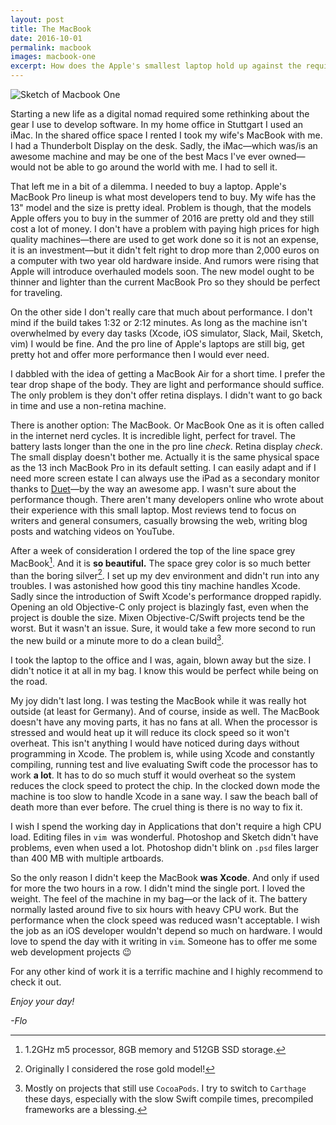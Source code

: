 ```yaml
---
layout: post
title: The MacBook
date: 2016-10-01
permalink: macbook
images: macbook-one
excerpt: How does the Apple's smallest laptop hold up against the requirements of iOS development?&#160;
---
```


<section class="post-image-container">
    <img src="{{site.url}}/img/{{page.images}}/macbook-one.png" data-rjs="3"
    alt="Sketch of Macbook One">
</section>

Starting a new life as a digital nomad required some rethinking about the gear I use to develop software. In my home office in Stuttgart I used an iMac. In the shared office space I rented I took my wife's MacBook with me. I had a Thunderbolt Display on the desk. Sadly, the iMac—which was/is an awesome machine and may be one of the best Macs I've ever owned—would not be able to go around the world with me. I had to sell it.

That left me in a bit of a dilemma. I needed to buy a laptop. Apple's MacBook Pro lineup is what most developers tend to buy. My wife has the 13" model and the size is pretty ideal. Problem is though, that the models Apple offers you to buy in the summer of 2016 are pretty old and they still cost a lot of money. I don't have a problem with paying high prices for high quality machines—there are used to get work done so it is not an expense, it is an investment—but it didn't felt right to drop more than 2,000 euros on a computer with two year old hardware inside. And rumors were rising that Apple will introduce overhauled models soon. The new model ought to be thinner and lighter than the current MacBook Pro so they should be perfect for traveling.

On the other side I don't really care that much about performance. I don't mind if the build takes 1:32 or 2:12 minutes. As long as the machine isn't overwhelmed by every day tasks (Xcode, iOS simulator, Slack, Mail, Sketch, vim) I would be fine. And the pro line of Apple's laptops are still big, get pretty hot and offer more performance then I would ever need.

I dabbled with the idea of getting a MacBook Air for a short time. I prefer the tear drop shape of the body. They are light and performance should suffice. The only problem is they don't offer retina displays. I didn't want to go back in time and use a non-retina machine.

There is another option: The MacBook. Or MacBook One as it is often called in the internet nerd cycles. It is incredible light, perfect for travel. The battery lasts longer than the one in the pro line _check_. Retina display _check_. The small display doesn't bother me. Actually it is the same physical space as the 13 inch MacBook Pro in its default setting. I can easily adapt and if I need more screen estate I can always use the iPad as a secondary monitor thanks to [Duet][1]—by the way an awesome app. I wasn't sure about the performance though. There aren't many developers online who wrote about their experience with this small laptop. Most reviews tend to focus on writers and general consumers, casually browsing the web, writing blog posts and watching videos on YouTube.

After a week of consideration I ordered the top of the line space grey MacBook[^1]. And it is **so beautiful.** The space grey color is so much better than the boring silver[^2]. I set up my dev environment and didn't run into any troubles. I was astonished how good this tiny machine handles Xcode. Sadly since the introduction of Swift Xcode's performance dropped rapidly. Opening an old Objective-C only project is blazingly fast, even when the project is double the size. Mixen Objective-C/Swift projects tend be the worst. But it wasn't an issue. Sure, it would take a few more second to run the new build or a minute more to do a clean build[^3].

I took the laptop to the office and I was, again, blown away but the size. I didn't notice it at all in my bag. I know this would be perfect while being on the road.

My joy didn't last long. I was testing the MacBook while it was really hot outside (at least for Germany). And of course, inside as well. The MacBook doesn't have any moving parts, it has no fans at all. When the processor is stressed and would heat up it will reduce its clock speed so it won't overheat. This isn't anything I would have noticed during days without programming in Xcode. The problem is, while using Xcode and constantly compiling, running test and live evaluating Swift code the processor has to work **a lot**. It has to do so much stuff it would overheat so the system reduces the clock speed to protect the chip. In the clocked down mode the machine is too slow to handle Xcode in a sane way. I saw the beach ball of death more than ever before. The cruel thing is there is no way to fix it.

I wish I spend the working day in Applications that don't require a high CPU load. Editing files in `vim `was wonderful. Photoshop and Sketch didn't have problems, even when used a lot. Photoshop didn't blink on `.psd` files larger than 400 MB with multiple artboards.

So the only reason I didn't keep the MacBook **was Xcode**. And only if used for more the two hours in a row. I didn't mind the single port. I loved the weight. The feel of the machine in my bag—or the lack of it. The battery normally lasted around five to six hours with heavy CPU work. But the performance when the clock speed was reduced wasn't acceptable. I wish the job as an iOS developer wouldn't depend so much on hardware.  I would love to spend the day with it writing in `vim`. Someone has to offer me some web development projects 😉

For any other kind of work it is a terrific machine and I highly recommend to check it out.

_Enjoy your day!_

_-Flo_

[^1]:   1.2GHz m5 processor, 8GB memory and 512GB SSD storage.

[^2]:	Originally I considered the rose gold model!

[^3]:	Mostly on projects that still use `CocoaPods`. I try to switch to `Carthage` these days, especially with the slow Swift compile times, precompiled frameworks are a blessing.

[1]:	http://www.duetdisplay.com/
